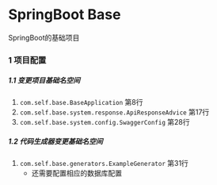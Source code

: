 # SpringBoot Base
SpringBoot的基础项目

### 1 项目配置
##### 1.1 变更项目基础名空间
1. `com.self.base.BaseApplication` 第8行
2. `com.self.base.system.response.ApiResponseAdvice` 第17行
3. `com.self.base.system.config.SwaggerConfig` 第28行

##### 1.2 代码生成器变更基础名空间
1. `com.self.base.generators.ExampleGenerator` 第31行
    * 还需要配置相应的数据库配置